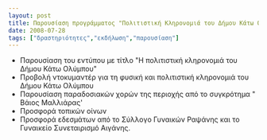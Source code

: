 ```yaml
---
layout: post
title: Παρουσίαση προγράμματος "Πολιτιστική Κληρονομιά του Δήμου Κάτω Ολύμπου"
date: 2008-07-28
tags: ["δραστηριότητες","εκδήλωση","παρουσίαση"]
---
```


*   Παρουσίαση του εντύπου με τίτλο "Η πολιτιστική κληρονομιά του  Δήμου  Κάτω  Ολύμπου"
*   Προβολή ντοκυμαντέρ για τη φυσική και πολιτιστική κληρονομιά  του Δήμου Κάτω  Ολύμπου
*   Παρουσίαση  παραδοσιακών  χορών  της περιοχής από το συγκρότημα " Βάιος    Μαλλιάρας'
*   Προσφορά  τοπικών οίνων
*   Προσφορά εδεσμάτων από το Σύλλογο  Γυναικών  Ραψάνης και το Γυναικείο Συνεταιρισμό Αιγάνης.